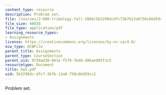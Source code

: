 ```yaml
---
content_type: resource
description: Problem set.
file: /courses/2-800-tribology-fall-2004/5b3298dcdfc73b7b13a8750c66d59cc1_hw5.pdf
file_size: 46838
file_type: application/pdf
learning_resource_types:
- Assignments
license: https://creativecommons.org/licenses/by-nc-sa/4.0/
ocw_type: OCWFile
parent_title: Assignments
parent_type: CourseSection
parent_uid: 9758ad30-861e-f579-7bd8-d86ae905f3c5
resourcetype: Document
title: hw5.pdf
uid: 5b3298dc-dfc7-3b7b-13a8-750c66d59cc1
---
```

Problem set.